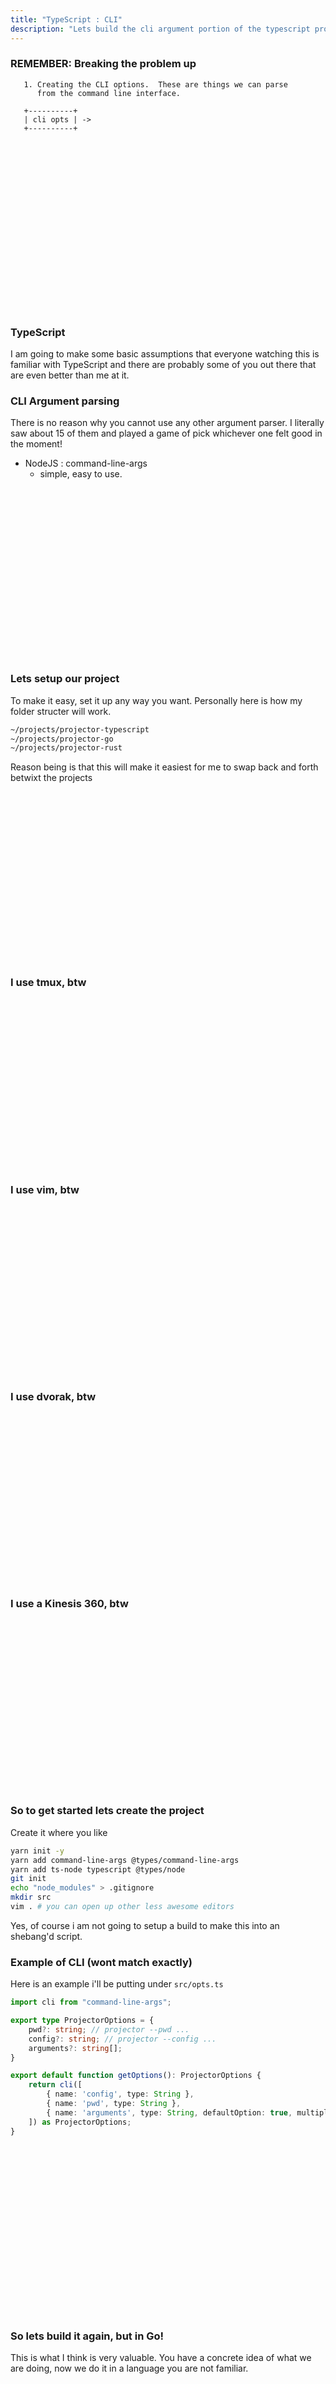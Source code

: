 ```yaml
---
title: "TypeScript : CLI"
description: "Lets build the cli argument portion of the typescript program"
---
```


### REMEMBER: Breaking the problem up

```
   1. Creating the CLI options.  These are things we can parse
      from the command line interface.

   +----------+
   | cli opts | ->
   +----------+
```

<br />
<br />
<br />
<br />
<br />
<br />
<br />
<br />
<br />
<br />
<br />
<br />
<br />
<br />
<br />
<br />

### TypeScript
I am going to make some basic assumptions that everyone watching this is
familiar with TypeScript and there are probably some of you out there that are
even better than me at it.

### CLI Argument parsing
There is no reason why you cannot use any other argument parser.  I literally
saw about 15 of them and played a game of pick whichever one felt good in the
moment!

- NodeJS : command-line-args
  - simple, easy to use.

<br />
<br />
<br />
<br />
<br />
<br />
<br />
<br />
<br />
<br />
<br />
<br />
<br />
<br />
<br />
<br />

### Lets setup our project
To make it easy, set it up any way you want.  Personally here is how my folder
structer will work.

```bash
~/projects/projector-typescript
~/projects/projector-go
~/projects/projector-rust
```

Reason being is that this will make it easiest for me to swap back and forth
betwixt the projects

<br />
<br />
<br />
<br />
<br />
<br />
<br />
<br />
<br />
<br />
<br />
<br />
<br />
<br />
<br />
<br />

### I use tmux, btw

<br />
<br />
<br />
<br />
<br />
<br />
<br />
<br />
<br />
<br />
<br />
<br />
<br />
<br />
<br />
<br />

### I use vim, btw

<br />
<br />
<br />
<br />
<br />
<br />
<br />
<br />
<br />
<br />
<br />
<br />
<br />
<br />
<br />
<br />

### I use dvorak, btw

<br />
<br />
<br />
<br />
<br />
<br />
<br />
<br />
<br />
<br />
<br />
<br />
<br />
<br />
<br />
<br />

### I use a Kinesis 360, btw

<br />
<br />
<br />
<br />
<br />
<br />
<br />
<br />
<br />
<br />
<br />
<br />
<br />
<br />
<br />
<br />

### So to get started lets create the project
Create it where you like

```bash
yarn init -y
yarn add command-line-args @types/command-line-args
yarn add ts-node typescript @types/node
git init
echo "node_modules" > .gitignore
mkdir src
vim . # you can open up other less awesome editors
```

Yes, of course i am not going to setup a build to make this into an shebang'd
script.

### Example of CLI (wont match exactly)

Here is an example i'll be putting under `src/opts.ts`

```typescript
import cli from "command-line-args";

export type ProjectorOptions = {
    pwd?: string; // projector --pwd ...
    config?: string; // projector --config ...
    arguments?: string[];
}

export default function getOptions(): ProjectorOptions {
    return cli([
        { name: 'config', type: String },
        { name: 'pwd', type: String },
        { name: 'arguments', type: String, defaultOption: true, multiple: true },
    ]) as ProjectorOptions;
}
```

<br />
<br />
<br />
<br />
<br />
<br />
<br />
<br />
<br />
<br />
<br />
<br />
<br />
<br />
<br />
<br />

### So lets build it again, but in Go!
This is what I think is very valuable.  You have a concrete idea of what we are
doing, now we do it in a language you are not familiar.

<br />
<br />
<br />
<br />
<br />
<br />
<br />
<br />
<br />
<br />
<br />
<br />
<br />
<br />
<br />
<br />

